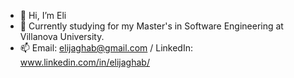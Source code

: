- 👋 Hi, I’m Eli
- 🌱 Currently studying for my Master's in Software Engineering at Villanova University.
- 📫 Email: elijaghab@gmail.com / LinkedIn: www.linkedin.com/in/elijaghab/
<!---
EliJaghab/EliJaghab is a ✨ special ✨ repository because its `README.md` (this file) appears on your GitHub profile.
You can click the Preview link to take a look at your changes.
--->
